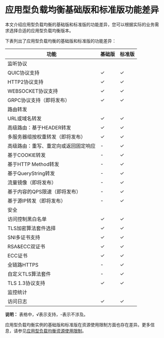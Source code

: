 # 应用型负载均衡基础版和标准版功能差异

本文介绍应用型负载均衡的基础版和标准版的功能差异，您可以根据实际的业务需求选择合适的应用型负载均衡版本。

下表列出了应用型负载均衡的基础版和标准版的功能差异：

|功能|基础版|标准版|
|--|---|---|
|监听协议|
|QUIC协议支持|✓|✓|
|HTTP2协议支持|✓|✓|
|WEBSOCKET协议支持|✓|✓|
|GRPC协议支持（即将发布）|✓|✓|
|路由转发|
|URL或域名转发|✓|✓|
|高级路由：基于HEADER转发|✓|✓|
|多服务器组按权重转发（即将发布）|✓|✓|
|高级路由：重写、重定向或返回固定响应|-|✓|
|基于COOKIE转发|-|✓|
|基于HTTP Method转发|-|✓|
|基于QueryString转发|-|✓|
|流量镜像（即将发布）|-|✓|
|基于内容的QPS限速（即将发布）|-|✓|
|基于源IP转发（即将发布）|-|✓|
|安全|
|访问控制黑白名单|✓|✓|
|TLS加密算法套件选择|✓|✓|
|SNI多证书支持|✓|✓|
|RSA&ECC双证书|✓|✓|
|ECC证书|✓|✓|
|全链路HTTPS|-|✓|
|自定义TLS算法套件|-|✓|
|TLS 1.3协议支持|✓|✓|
|监控统计|
|访问日志|✓|✓|

**说明：** 表格中，√表示支持，-表示不涉及。

应用型负载均衡实例的基础版和标准版在资源使用限制方面也存在差异。更多信息，请参见[应用型负载均衡资源使用限制](/cn.zh-CN/应用型负载均衡ALB/应用型负载均衡资源使用限制.md)。

